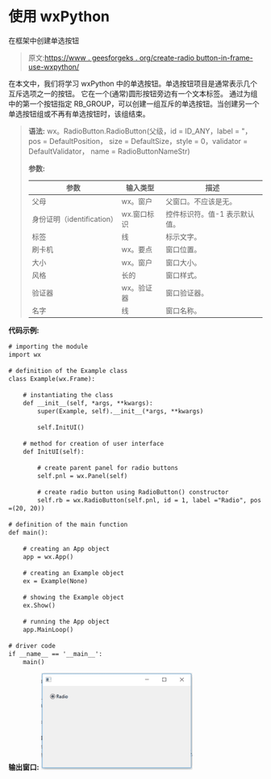 # 使用 wxPython

在框架中创建单选按钮

> 原文:[https://www . geesforgeks . org/create-radio button-in-frame-use-wxpython/](https://www.geeksforgeeks.org/create-radiobutton-in-frame-using-wxpython/)

在本文中，我们将学习 wxPython 中的单选按钮。单选按钮项目是通常表示几个互斥选项之一的按钮。
它在一个(通常)圆形按钮旁边有一个文本标签。
通过为组中的第一个按钮指定 RB_GROUP，可以创建一组互斥的单选按钮。当创建另一个单选按钮组或不再有单选按钮时，该组结束。

> **语法:**
> wx。RadioButton.RadioButton(父级，id = ID_ANY，label = "，pos = DefaultPosition，
> size = DefaultSize，style = 0，validator = DefaultValidator，
> name = RadioButtonNameStr)
> 
> **参数:**
> 
> | 参数 | 输入类型 | 描述 |
> | --- | --- | --- |
> | 父母 | wx。窗户 | 父窗口。不应该是无。 |
> | 身份证明（identification） | wx.窗口标识 | 控件标识符。值-1 表示默认值。 |
> | 标签 | 线 | 标示文字。 |
> | 刷卡机 | wx。要点 | 窗口位置。 |
> | 大小 | wx。窗户 | 窗口大小。 |
> | 风格 | 长的 | 窗口样式。 |
> | 验证器 | wx。验证器 | 窗口验证器。 |
> | 名字 | 线 | 窗口名称。 |

**代码示例:**

```
# importing the module
import wx

# definition of the Example class
class Example(wx.Frame):

    # instantiating the class     
    def __init__(self, *args, **kwargs):
        super(Example, self).__init__(*args, **kwargs)

        self.InitUI()

    # method for creation of user interface
    def InitUI(self):

        # create parent panel for radio buttons
        self.pnl = wx.Panel(self)

        # create radio button using RadioButton() constructor
        self.rb = wx.RadioButton(self.pnl, id = 1, label ="Radio", pos =(20, 20))

# definition of the main function
def main():

    # creating an App object
    app = wx.App()

    # creating an Example object
    ex = Example(None)

    # showing the Example object
    ex.Show()

    # running the App object
    app.MainLoop()

# driver code
if __name__ == '__main__':
    main()
```

**输出窗口:**
![](img/a2f9a99db7cb58dec6c6beebcb625311.png)